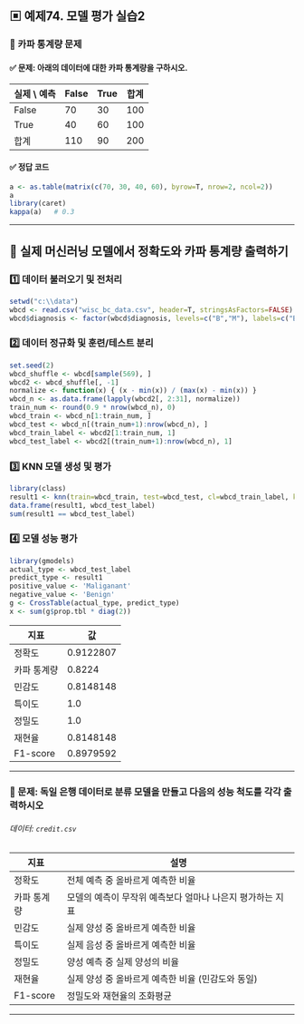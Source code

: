## ▣ 예제74. 모델 평가 실습2


### 🔹 카파 통계량 문제

#### ✅ 문제: 아래의 데이터에 대한 카파 통계량을 구하시오.

| 실제 \ 예측 | False | True | 합계 |
|------------|------|------|------|
| False      | 70   | 30   | 100  |
| True       | 40   | 60   | 100  |
| 합계       | 110  | 90   | 200  |

#### ✅ 정답 코드
```r
a <- as.table(matrix(c(70, 30, 40, 60), byrow=T, nrow=2, ncol=2))
a
library(caret)
kappa(a)   # 0.3
```

---

## 🔹 실제 머신러닝 모델에서 정확도와 카파 통계량 출력하기

### 1️⃣ 데이터 불러오기 및 전처리
```r
setwd("c:\\data")
wbcd <- read.csv("wisc_bc_data.csv", header=T, stringsAsFactors=FALSE)
wbcd$diagnosis <- factor(wbcd$diagnosis, levels=c("B","M"), labels=c("Benign", "Maliganant"))
```

### 2️⃣ 데이터 정규화 및 훈련/테스트 분리
```r
set.seed(2)
wbcd_shuffle <- wbcd[sample(569), ]
wbcd2 <- wbcd_shuffle[, -1]
normalize <- function(x) { (x - min(x)) / (max(x) - min(x)) }
wbcd_n <- as.data.frame(lapply(wbcd2[, 2:31], normalize))
train_num <- round(0.9 * nrow(wbcd_n), 0)
wbcd_train <- wbcd_n[1:train_num, ]
wbcd_test <- wbcd_n[(train_num+1):nrow(wbcd_n), ]
wbcd_train_label <- wbcd2[1:train_num, 1]
wbcd_test_label <- wbcd2[(train_num+1):nrow(wbcd_n), 1]
```

### 3️⃣ KNN 모델 생성 및 평가
```r
library(class)
result1 <- knn(train=wbcd_train, test=wbcd_test, cl=wbcd_train_label, k=21)
data.frame(result1, wbcd_test_label)
sum(result1 == wbcd_test_label)
```

### 4️⃣ 모델 성능 평가
```r
library(gmodels)
actual_type <- wbcd_test_label
predict_type <- result1
positive_value <- 'Maliganant'
negative_value <- 'Benign'
g <- CrossTable(actual_type, predict_type)
x <- sum(g$prop.tbl * diag(2))
```

| 지표      | 값 |
|-----------|-----|
| 정확도    | 0.9122807 |
| 카파 통계량 | 0.8224 |
| 민감도    | 0.8148148 |
| 특이도    | 1.0 |
| 정밀도    | 1.0 |
| 재현율    | 0.8148148 |
| F1-score  | 0.8979592 |

---


### 🤔 문제: 독일 은행 데이터로 분류 모델을 만들고 다음의 성능 척도를 각각 출력하시오

###### 데이터: `credit.csv`

| 지표      | 설명 |
|-----------|-----------------------------------------------------------------|
| 정확도    | 전체 예측 중 올바르게 예측한 비율 |
| 카파 통계량 | 모델의 예측이 무작위 예측보다 얼마나 나은지 평가하는 지표 |
| 민감도    | 실제 양성 중 올바르게 예측한 비율 |
| 특이도    | 실제 음성 중 올바르게 예측한 비율 |
| 정밀도    | 양성 예측 중 실제 양성의 비율 |
| 재현율    | 실제 양성 중 올바르게 예측한 비율 (민감도와 동일) |
| F1-score  | 정밀도와 재현율의 조화평균 |

---



